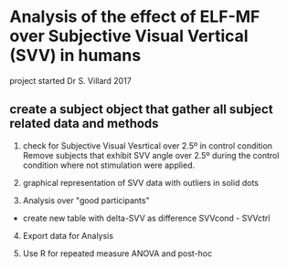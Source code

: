 # Analysis of the effect of ELF-MF over Subjective Visual Vertical (SVV) in humans
project started Dr S. Villard 2017

## create a subject object that gather all subject related data and methods

1. check for Subjective Visual Vesrtical over 2.5º in control condition
Remove subjects that exhibit SVV angle over 2.5º during the control condition where not stimulation were applied.

2. graphical representation of SVV data with outliers in solid dots

3. Analysis over "good participants"
 - create new table with delta-SVV as difference SVVcond - SVVctrl

4. Export data for Analysis

5. Use R for repeated measure ANOVA and post-hoc